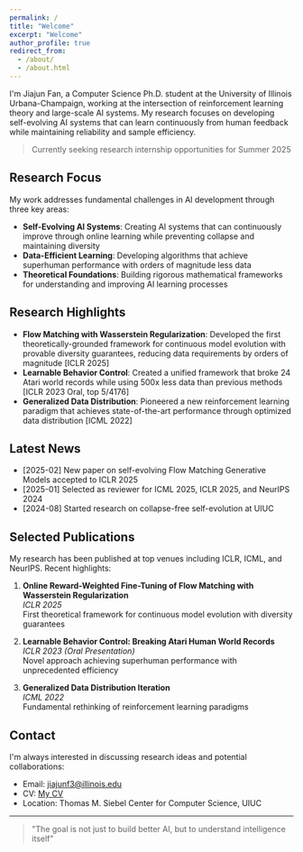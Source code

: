 ```yaml
---
permalink: /
title: "Welcome"
excerpt: "Welcome"
author_profile: true
redirect_from: 
  - /about/
  - /about.html
---
```


I'm Jiajun Fan, a Computer Science Ph.D. student at the University of Illinois Urbana-Champaign, working at the intersection of reinforcement learning theory and large-scale AI systems. My research focuses on developing self-evolving AI systems that can learn continuously from human feedback while maintaining reliability and sample efficiency.

> Currently seeking research internship opportunities for Summer 2025

## Research Focus

My work addresses fundamental challenges in AI development through three key areas:

- **Self-Evolving AI Systems**: Creating AI systems that can continuously improve through online learning while preventing collapse and maintaining diversity
- **Data-Efficient Learning**: Developing algorithms that achieve superhuman performance with orders of magnitude less data
- **Theoretical Foundations**: Building rigorous mathematical frameworks for understanding and improving AI learning processes

## Research Highlights

- **Flow Matching with Wasserstein Regularization**: Developed the first theoretically-grounded framework for continuous model evolution with provable diversity guarantees, reducing data requirements by orders of magnitude [ICLR 2025]
- **Learnable Behavior Control**: Created a unified framework that broke 24 Atari world records while using 500x less data than previous methods [ICLR 2023 Oral, top 5/4176]
- **Generalized Data Distribution**: Pioneered a new reinforcement learning paradigm that achieves state-of-the-art performance through optimized data distribution [ICML 2022]

## Latest News

- [2025-02] New paper on self-evolving Flow Matching Generative Models accepted to ICLR 2025
- [2025-01] Selected as reviewer for ICML 2025, ICLR 2025, and NeurIPS 2024
- [2024-08] Started research on collapse-free self-evolution at UIUC

## Selected Publications

My research has been published at top venues including ICLR, ICML, and NeurIPS. Recent highlights:

1. **Online Reward-Weighted Fine-Tuning of Flow Matching with Wasserstein Regularization**  
   *ICLR 2025*  
   First theoretical framework for continuous model evolution with diversity guarantees

2. **Learnable Behavior Control: Breaking Atari Human World Records**  
   *ICLR 2023 (Oral Presentation)*  
   Novel approach achieving superhuman performance with unprecedented efficiency

3. **Generalized Data Distribution Iteration**  
   *ICML 2022*  
   Fundamental rethinking of reinforcement learning paradigms

## Contact

I'm always interested in discussing research ideas and potential collaborations:
- Email: [jiajunf3@illinois.edu](mailto:jiajunf3@illinois.edu)
- CV: [My CV](files/CV.pdf)
- Location: Thomas M. Siebel Center for Computer Science, UIUC

---

> "The goal is not just to build better AI, but to understand intelligence itself"
